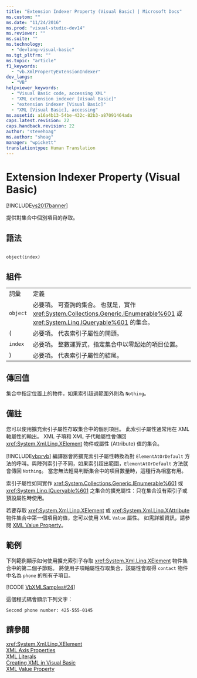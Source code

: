 ```yaml
---
title: "Extension Indexer Property (Visual Basic) | Microsoft Docs"
ms.custom: ""
ms.date: "11/24/2016"
ms.prod: "visual-studio-dev14"
ms.reviewer: ""
ms.suite: ""
ms.technology: 
  - "devlang-visual-basic"
ms.tgt_pltfrm: ""
ms.topic: "article"
f1_keywords: 
  - "vb.XmlPropertyExtensionIndexer"
dev_langs: 
  - "VB"
helpviewer_keywords: 
  - "Visual Basic code, accessing XML"
  - "XML extension indexer [Visual Basic]"
  - "extension indexer [Visual Basic]"
  - "XML [Visual Basic], accessing"
ms.assetid: a16a4b13-54be-432c-82b3-a87091464ada
caps.latest.revision: 22
caps.handback.revision: 22
author: "stevehoag"
ms.author: "shoag"
manager: "wpickett"
translationtype: Human Translation
---
```

# Extension Indexer Property (Visual Basic)
[!INCLUDE[vs2017banner](../../../csharp/includes/vs2017banner.md)]

提供對集合中個別項目的存取。  
  
## 語法  
  
```  
  
object(index)  
```  
  
## 組件  
  
|||  
|-|-|  
|詞彙|定義|  
|`object`|必要項。  可查詢的集合。  也就是，實作 <xref:System.Collections.Generic.IEnumerable%601> 或 <xref:System.Linq.IQueryable%601> 的集合。|  
|\(|必要項。  代表索引子屬性的開頭。|  
|`index`|必要項。  整數運算式，指定集合中以零起始的項目位置。|  
|\)|必要項。  代表索引子屬性的結尾。|  
  
## 傳回值  
 集合中指定位置上的物件，如果索引超過範圍外則為 `Nothing`。  
  
## 備註  
 您可以使用擴充索引子屬性存取集合中的個別項目。  此索引子屬性通常用在 XML 軸屬性的輸出。  XML 子項和 XML 子代軸屬性會傳回 <xref:System.Xml.Linq.XElement> 物件或屬性 \(Attribute\) 值的集合。  
  
 [!INCLUDE[vbprvb](../../../csharp/programming-guide/concepts/linq/includes/vbprvb_md.md)] 編譯器會將擴充索引子屬性轉換為對 `ElementAtOrDefault` 方法的呼叫。與陣列索引子不同，如果索引超出範圍，`ElementAtOrDefault` 方法就會傳回 `Nothing`。  當您無法輕易判斷集合中的項目數量時，這種行為相當有用。  
  
 索引子屬性如同實作 <xref:System.Collections.Generic.IEnumerable%601> 或 <xref:System.Linq.IQueryable%601> 之集合的擴充屬性：只在集合沒有索引子或預設屬性時使用。  
  
 若要存取 <xref:System.Xml.Linq.XElement> 或 <xref:System.Xml.Linq.XAttribute> 物件集合中第一個項目的值，您可以使用 XML `Value` 屬性。  如需詳細資訊，請參閱 [XML Value Property](../../../visual-basic/language-reference/xml-axis/xml-value-property.md)。  
  
## 範例  
 下列範例顯示如何使用擴充索引子存取 <xref:System.Xml.Linq.XElement> 物件集合中的第二個子節點。  將使用子項軸屬性存取集合，該屬性會取得 `contact` 物件中名為 `phone` 的所有子項目。  
  
 [!CODE [VbXMLSamples#24](../CodeSnippet/VS_Snippets_VBCSharp/VbXMLSamples#24)]  
  
 這個程式碼會顯示下列文字：  
  
 `Second phone number: 425-555-0145`  
  
## 請參閱  
 <xref:System.Xml.Linq.XElement>   
 [XML Axis Properties](../../../visual-basic/language-reference/xml-axis/xml-axis-properties.md)   
 [XML Literals](../../../visual-basic/language-reference/xml-literals/index.md)   
 [Creating XML in Visual Basic](../../../visual-basic/programming-guide/language-features/xml/creating-xml.md)   
 [XML Value Property](../../../visual-basic/language-reference/xml-axis/xml-value-property.md)